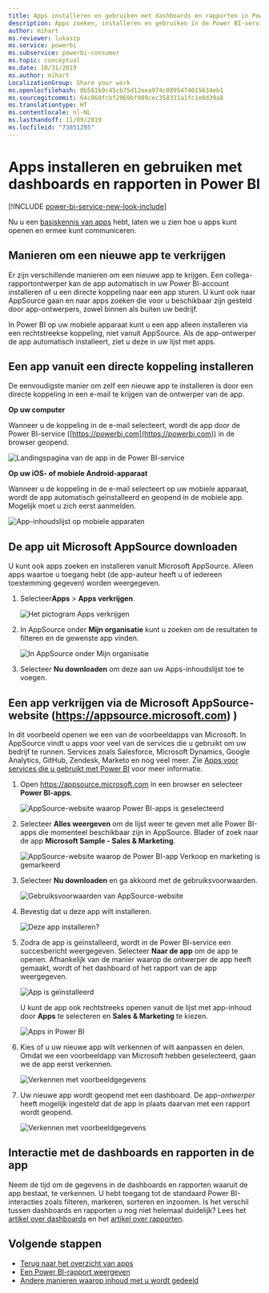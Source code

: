 ```yaml
---
title: Apps installeren en gebruiken met dashboards en rapporten in Power BI
description: Apps zoeken, installeren en gebruiken in de Power BI-service.
author: mihart
ms.reviewer: lukaszp
ms.service: powerbi
ms.subservice: powerbi-consumer
ms.topic: conceptual
ms.date: 10/31/2019
ms.author: mihart
LocalizationGroup: Share your work
ms.openlocfilehash: 0b581b9c45cb75d12eea974c0895474015634eb1
ms.sourcegitcommit: 64c860fcbf2969bf089cec358331a1fc1e0d39a8
ms.translationtype: HT
ms.contentlocale: nl-NL
ms.lasthandoff: 11/09/2019
ms.locfileid: "73851295"
---
```

# <a name="install-and-use-apps-with-dashboards-and-reports-in-power-bi"></a>Apps installeren en gebruiken met dashboards en rapporten in Power BI

[!INCLUDE [power-bi-service-new-look-include](../includes/power-bi-service-new-look-include.md)]

Nu u een [basiskennis van apps](end-user-apps.md) hebt, laten we u zien hoe u apps kunt openen en ermee kunt communiceren. 

## <a name="ways-to-get-a-new-app"></a>Manieren om een ​​nieuwe app te verkrijgen
Er zijn verschillende manieren om een ​​nieuwe app te krijgen. Een collega-rapportontwerper kan de app automatisch in uw Power BI-account installeren of u een directe koppeling naar een app sturen. U kunt ook naar AppSource gaan en naar apps zoeken die voor u beschikbaar zijn gesteld door app-ontwerpers, zowel binnen als buiten uw bedrijf. 

In Power BI op uw mobiele apparaat kunt u een app alleen installeren via een rechtstreekse koppeling, niet vanuit AppSource. Als de app-ontwerper de app automatisch installeert, ziet u deze in uw lijst met apps.

## <a name="install-an-app-from-a-direct-link"></a>Een app vanuit een directe koppeling installeren
De eenvoudigste manier om zelf een nieuwe app te installeren is door een directe koppeling in een e-mail te krijgen van de ontwerper van de app.  

**Op uw computer** 

Wanneer u de koppeling in de e-mail selecteert, wordt de app door de Power BI-service ([https://powerbi.com](https://powerbi.com)) in de browser geopend. 

![Landingspagina van de app in de Power BI-service](./media/end-user-app-view/power-bi-app-from-link.png)

**Op uw iOS- of mobiele Android-apparaat** 

Wanneer u de koppeling in de e-mail selecteert op uw mobiele apparaat, wordt de app automatisch geïnstalleerd en geopend in de mobiele app. Mogelijk moet u zich eerst aanmelden. 

![App-inhoudslijst op mobiele apparaten](./media/end-user-app-view/power-bi-ios.png)

## <a name="get-the-app-from-microsoft-appsource"></a>De app uit Microsoft AppSource downloaden
U kunt ook apps zoeken en installeren vanuit Microsoft AppSource. Alleen apps waartoe u toegang hebt (de app-auteur heeft u of iedereen toestemming gegeven) worden weergegeven.

1. Selecteer**Apps**  > **Apps verkrijgen**. 
   
    ![Het pictogram Apps verkrijgen](./media/end-user-app-view/power-bi-get-app2.png)    
2. In AppSource onder **Mijn organisatie** kunt u zoeken om de resultaten te filteren en de gewenste app vinden.
   
    ![In AppSource onder Mijn organisatie](./media/end-user-app-view/power-bi-opportunity-app.png)
3. Selecteer **Nu downloaden** om deze aan uw Apps-inhoudslijst toe te voegen. 

## <a name="get-an-app-from-the-microsoft-appsource-website-httpsappsourcemicrosoftcom"></a>Een app verkrijgen via de Microsoft AppSource-website (https://appsource.microsoft.com) )
In dit voorbeeld openen we een van de voorbeeldapps van Microsoft. In AppSource vindt u apps voor veel van de services die u gebruikt om uw bedrijf te runnen.  Services zoals Salesforce, Microsoft Dynamics, Google Analytics, GitHub, Zendesk, Marketo en nog veel meer. Zie [Apps voor services die u gebruikt met Power BI](../service-connect-to-services.md) voor meer informatie. 

1. Open https://appsource.microsoft.com in een browser en selecteer **Power BI-apps**.

    ![AppSource-website waarop Power BI-apps is geselecteerd  ](./media/end-user-apps/power-bi-appsource.png)


2. Selecteer **Alles weergeven** om de lijst weer te geven met alle Power BI-apps die momenteel beschikbaar zijn in AppSource. Blader of zoek naar de app **Microsoft Sample - Sales & Marketing**.

    ![AppSource-website waarop de Power BI-app Verkoop en marketing is gemarkeerd  ](./media/end-user-apps/power-bi-appsource-samples.png)

3. Selecteer **Nu downloaden** en ga akkoord met de gebruiksvoorwaarden.

    ![Gebruiksvoorwaarden van AppSource-website ](./media/end-user-apps/power-bi-permission.png)


4. Bevestig dat u deze app wilt installeren.

    ![Deze app installeren?  ](./media/end-user-apps/power-bi-app-install.png)

5. Zodra de app is geïnstalleerd, wordt in de Power BI-service een succesbericht weergegeven. Selecteer **Naar de app** om de app te openen. Afhankelijk van de manier waarop de ontwerper de app heeft gemaakt, wordt of het dashboard of het rapport van de app weergegeven.

    ![App is geïnstalleerd ](./media/end-user-apps/power-bi-app-ready.png)

    U kunt de app ook rechtstreeks openen vanuit de lijst met app-inhoud door **Apps** te selecteren en **Sales & Marketing** te kiezen.

    ![Apps in Power BI](./media/end-user-apps/power-bi-apps.png)


6. Kies of u uw nieuwe app wilt verkennen of wilt aanpassen en delen. Omdat we een voorbeeldapp van Microsoft hebben geselecteerd, gaan we de app eerst verkennen. 

    ![Verkennen met voorbeeldgegevens](./media/end-user-apps/power-bi-explore.png)

7.  Uw nieuwe app wordt geopend met een dashboard. De app-*ontwerper* heeft mogelijk ingesteld dat de app in plaats daarvan met een rapport wordt geopend.  

    ![Verkennen met voorbeeldgegevens](./media/end-user-apps/power-bi-new-app.png)




## <a name="interact-with-the-dashboards-and-reports-in-the-app"></a>Interactie met de dashboards en rapporten in de app
Neem de tijd om de gegevens in de dashboards en rapporten waaruit de app bestaat, te verkennen. U hebt toegang tot de standaard Power BI-interacties zoals filteren, markeren, sorteren en inzoomen.  Is het verschil tussen dashboards en rapporten u nog niet helemaal duidelijk?  Lees het [artikel over dashboards](end-user-dashboards.md) en het [artikel over rapporten](end-user-reports.md).  




## <a name="next-steps"></a>Volgende stappen
* [Terug naar het overzicht van apps](end-user-apps.md)
* [Een Power BI-rapport weergeven](end-user-report-open.md)
* [Andere manieren waarop inhoud met u wordt gedeeld](end-user-shared-with-me.md)
